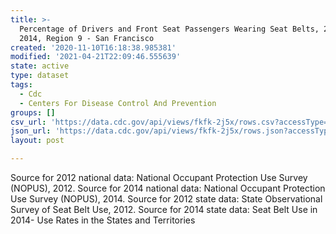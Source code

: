 ```yaml
---
title: >-
  Percentage of Drivers and Front Seat Passengers Wearing Seat Belts, 2012 &
  2014, Region 9 - San Francisco
created: '2020-11-10T16:18:38.985381'
modified: '2021-04-21T22:09:46.555639'
state: active
type: dataset
tags:
  - Cdc
  - Centers For Disease Control And Prevention
groups: []
csv_url: 'https://data.cdc.gov/api/views/fkfk-2j5x/rows.csv?accessType=DOWNLOAD'
json_url: 'https://data.cdc.gov/api/views/fkfk-2j5x/rows.json?accessType=DOWNLOAD'
layout: post

---
```

Source for 2012 national data: National Occupant Protection Use Survey (NOPUS), 2012. Source for 2014 national data: National Occupant Protection Use Survey (NOPUS), 2014.  Source for 2012 state data: State Observational Survey of Seat Belt Use, 2012. Source for 2014 state data: Seat Belt Use in 2014- Use Rates in the States and Territories
